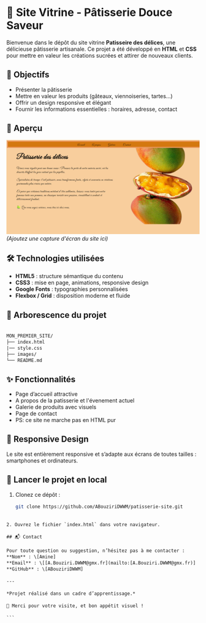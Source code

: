 # 🍰 Site Vitrine - Pâtisserie Douce Saveur

Bienvenue dans le dépôt du site vitrine **Patisseire des délices**, une délicieuse pâtisserie artisanale. Ce projet a été développé en **HTML** et **CSS** pour mettre en valeur les créations sucrées et attirer de nouveaux clients.

## 🎯 Objectifs

- Présenter la pâtisserie
- Mettre en valeur les produits (gâteaux, viennoiseries, tartes…)
- Offrir un design responsive et élégant
- Fournir les informations essentielles : horaires, adresse, contact

## 📸 Aperçu

![Aperçu du site](images/site_vitrine.png)  
_(Ajoutez une capture d'écran du site ici)_

## 🛠 Technologies utilisées

- **HTML5** : structure sémantique du contenu
- **CSS3** : mise en page, animations, responsive design
- **Google Fonts** : typographies personnalisées
- **Flexbox / Grid** : disposition moderne et fluide

## 📁 Arborescence du projet

```

MON_PREMIER_SITE/
├── index.html
|── style.css
├── images/
└── README.md

```

## ✨ Fonctionnalités

- Page d’accueil attractive
- A propos de la patisserie et l'évenement actuel
- Galerie de produits avec visuels
- Page de contact
- PS: ce site ne marche pas en HTML pur

## 📱 Responsive Design

Le site est entièrement responsive et s’adapte aux écrans de toutes tailles : smartphones et ordinateurs.

## 🚀 Lancer le projet en local

1. Clonez ce dépôt :
   ```bash
   git clone https://github.com/ABouziriDWWM/patisserie-site.git
   ```

````

2. Ouvrez le fichier `index.html` dans votre navigateur.

## 📬 Contact

Pour toute question ou suggestion, n’hésitez pas à me contacter :
**Nom** : \[Amine]
**Email** : \[[A.Bouziri.DWWM@gmx.fr](mailto:[A.Bouziri.DWWM@gmx.fr)]
**GitHub** : \[ABouziriDWWM]

---

*Projet réalisé dans un cadre d’apprentissage.*

🍓 Merci pour votre visite, et bon appétit visuel !

```
